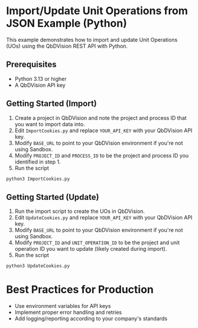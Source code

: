 # Import/Update Unit Operations from JSON Example (Python)

This example demonstrates how to import and update Unit Operations (UOs) using the QbDVision REST API with Python.

## Prerequisites

- Python 3.13 or higher
- A QbDVision API key

## Getting Started (Import)

1. Create a project in QbDVision and note the project and process ID that you want to import data into.
2. Edit `ImportCookies.py` and replace `YOUR_API_KEY` with your QbDVision API key.
3. Modify `BASE_URL` to point to your QbDVision environment if you're not using Sandbox.
4. Modify `PROJECT_ID` and `PROCESS_ID` to be the project and process ID you identified in step 1.
5. Run the script
```bash
python3 ImportCookies.py
```

## Getting Started (Update)

1. Run the import script to create the UOs in QbDVision.
2. Edit `UpdateCookies.py` and replace `YOUR_API_KEY` with your QbDVision API key.
3. Modify `BASE_URL` to point to your QbDVision environment if you're not using Sandbox.
4. Modify `PROJECT_ID` and `UNIT_OPERATION_ID` to be the project and unit operation ID you want to update (likely created during import).
5. Run the script
```bash
python3 UpdateCookies.py
```

# Best Practices for Production
 - Use environment variables for API keys
 - Implement proper error handling and retries
 - Add logging/reporting according to your company's standards




